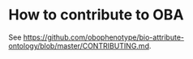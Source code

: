 # How to contribute to OBA

See https://github.com/obophenotype/bio-attribute-ontology/blob/master/CONTRIBUTING.md.
